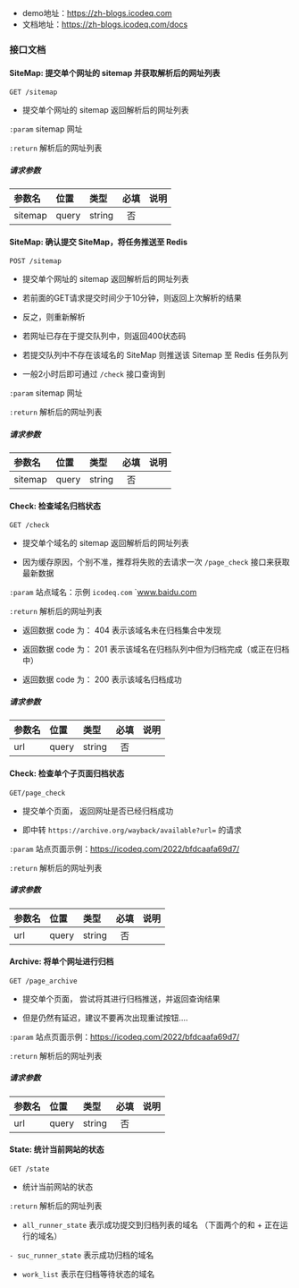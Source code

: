 - demo地址：https://zh-blogs.icodeq.com
- 文档地址：https://zh-blogs.icodeq.com/docs

### 接口文档

#### SiteMap: 提交单个网址的 sitemap 并获取解析后的网址列表

`GET /sitemap`

- 提交单个网址的 sitemap 返回解析后的网址列表

`:param` sitemap 网址

`:return` 解析后的网址列表

##### 请求参数

| 参数名  | 位置  | 类型   | 必填 | 说明 |
| :------ | :---- | :----- | :--: | :--- |
| sitemap | query | string |  否  |      |

#### SiteMap: 确认提交 SiteMap，将任务推送至 Redis

`POST /sitemap`

- 提交单个网址的 sitemap 返回解析后的网址列表

- 若前面的GET请求提交时间少于10分钟，则返回上次解析的结果

- 反之，则重新解析

- 若网址已存在于提交队列中，则返回400状态码

- 若提交队列中不存在该域名的 SiteMap 则推送该 Sitemap 至 Redis 任务队列

- 一般2小时后即可通过 `/check` 接口查询到

`:param` sitemap 网址

`:return` 解析后的网址列表

##### 请求参数

| 参数名  | 位置  | 类型   | 必填 | 说明 |
| :------ | :---- | :----- | :--: | :--- |
| sitemap | query | string |  否  |      |

#### Check: 检查域名归档状态

`GET /check`

- 提交单个域名的 sitemap 返回解析后的网址列表

- 因为缓存原因，个别不准，推荐将失败的去请求一次 `/page_check` 接口来获取最新数据

`:param` 站点域名：示例 `icodeq.com` `www.baidu.com

`:return` 解析后的网址列表

- 返回数据 code 为： 404 表示该域名未在归档集合中发现

- 返回数据 code 为： 201 表示该域名在归档队列中但为归档完成（或正在归档中）

- 返回数据 code 为： 200 表示该域名归档成功

##### 请求参数

| 参数名 | 位置  | 类型   | 必填 | 说明 |
| :----- | :---- | :----- | :--: | :--- |
| url    | query | string |  否  |      |

#### Check: 检查单个子页面归档状态

`GET/page_check`

- 提交单个页面， 返回网址是否已经归档成功

- 即中转 `https://archive.org/wayback/available?url=` 的请求

`:param` 站点页面示例：https://icodeq.com/2022/bfdcaafa69d7/

`:return` 解析后的网址列表

##### 请求参数

| 参数名 | 位置  | 类型   | 必填 | 说明 |
| :----- | :---- | :----- | :--: | :--- |
| url    | query | string |  否  |      |

#### Archive: 将单个网址进行归档

`GET /page_archive`

- 提交单个页面， 尝试将其进行归档推送，并返回查询结果

- 但是仍然有延迟，建议不要再次出现重试按钮....

`:param` 站点页面示例：https://icodeq.com/2022/bfdcaafa69d7/

`:return` 解析后的网址列表

##### 请求参数

| 参数名 | 位置  | 类型   | 必填 | 说明 |
| :----- | :---- | :----- | :--: | :--- |
| url    | query | string |  否  |      |

#### State: 统计当前网站的状态

`GET /state`

- 统计当前网站的状态

`:return` 解析后的网址列表

- `all_runner_state` 表示成功提交到归档列表的域名 （下面两个的和 + 正在运行的域名）

`- suc_runner_state` 表示成功归档的域名

- `work_list` 表示在归档等待状态的域名